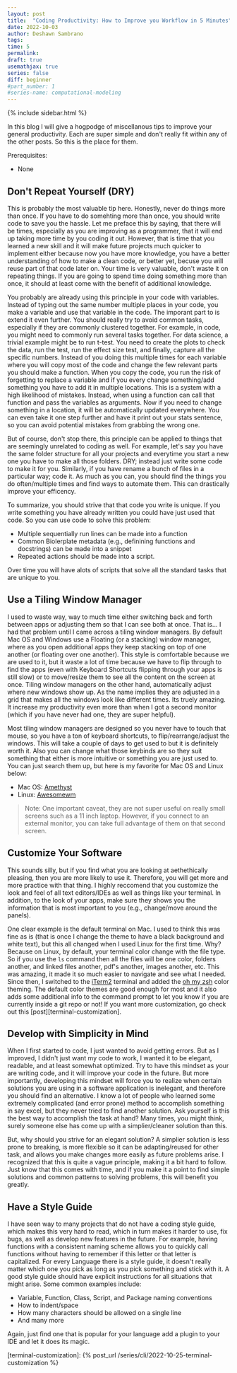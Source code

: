 ```yaml
---
layout: post
title:  "Coding Productivity: How to Improve you Workflow in 5 Minutes"
date: 2022-10-03
author: Deshawn Sambrano
tags: 
time: 5
permalink: 
draft: true
usemathjax: true
series: false
diff: beginner
#part_number: 1
#series-name: computational-modeling
---
```



{% include sidebar.html %}


<section class="takeaways">

In this blog I will give a hogpodge of miscellanous tips to improve your general productivity.
Each are super simple and don't really fit within any of the other posts. So this is the place for them.

Prerequisites:
- None

</section>

## Don't Repeat Yourself (DRY)


<!-- excerpt-start -->

This is probably the most valuable tip here.
Honestly, never do things more than once.
If you have to do somehting more than once, you should write code to save you the hassle.
Let me preface this by saying, that there will be times, especially as you are improving as a programmer, that it will end up taking more time by you coding it out. 
However, that is time that you learned a new skill and it will make future projects much quicker to implement either because now you have more knowledge, you have a better understanding of how to make a clean code, or better yet, becuse you will reuse part of that code later on. 
Your time is very valuable, don't waste it on repeating things. 
If you are going to spend time doing something more than once, it should at least come with the benefit of additional knowledge. 

You probably are already using this principle in your code with variables. 
Instead of typing out the same number multiple places in your code, you make a variable and use that variable in the code.
The imporant part to is extend it even further.
You should really try to avoid common tasks, especially if they are commonly clustered together. 
For example, in code, you might need to commonly run several tasks together.
For data science, a trivial example might be to run t-test.
You need to create the plots to check the data, run the test, run the effect size test, and finally, capture all the specific numbers.
Instead of you doing this multiple times for each variable where you will copy most of the code and change the few relevant parts you should make a function.
When you copy the code, you run the risk of forgetting to replace a variable and if you every change something/add something you have to add it in multiple locations.
This is a system with a high likelihood of mistakes.
Instead, when using a function can call that function and pass the variables as arguments.
Now if you need to change something in a location, it will be automatically updated everywhere.
You can even take it one step further and have it print out your stats sentence, so you can avoid potential mistakes from grabbing the wrong one.


But of course, don't stop there, this principle can be applied to things that are seemingly unrelated to coding as well.
For example, let's say you have the same folder structure for all your projects and everytime you start a new one you have to make all those folders.
DRY; instead just write some code to make it for you.
Similarly, if you have rename a bunch of files in a particular way; code it.
As much as you can, you should find the things you do often/multiple times and find ways to automate them.
This can drastically improve your efficency.

To summarize, you should strive that that code you write is unique.
If you write something you have already written you could have just used that code.
So you can use code to solve this problem:

- Multiple sequentially run lines can be made into a function
- Common Biolerplate metadata (e.g., definining functions and docstrings) can be made into a snippet
- Repeated actions should be made into a script.

Over time you will have alots of scripts that solve all the standard tasks that are unique to you.

## Use a Tiling Window Manager

I used to waste way, way to much time either switching back and forth between apps or adjusting them so that I can see both at once. 
That is... I had that problem until I came across a tiling window managers. 
By default Mac OS and Windows use a Floating (or a stacking) window manager, where as you open additional apps they keep stacking on top of one another (or floating over one another). 
This style is comfortable because we are used to it, but it waste a lot of time because we have to flip through to find the apps (even with Keyboard Shortcuts flipping through your apps is still slow) or to move/resize them to see all the content on the screen at once. 
Tiling window managers on the other hand, automatically adjust where new windows show up. 
As the name implies they are adjusted in a grid that makes all the windows look like different times. Its truely amazing. 
It increase my productivity even more than when I got a second monitor (which if you have never had one, they are super helpful). 

<!-- Here is a video to show have nice they can be: <iframe width="420" height="315" src="http://www.youtube.com/embed/dQw4w9WgXcQ" frameborder="0" allowfullscreen></iframe> -->

Most tiling window managers are designed so you never have to touch that mouse, so you have a ton of keyboard shortcuts, to flip/rearrange/adjust the windows. 
This will take a couple of days to get used to but it is definitely worth it. 
Also you can change what those keybinds are so they suit something that either is more intuitive or something you are just used to. 
You can just search them up, but here is my favorite for Mac OS and Linux below:

- Mac OS: [Amethyst](https://github.com/ianyh/Amethyst)
- Linux: [Awesomewm](https://github.com/awesomeWM/awesome)

> Note: One important caveat, they are not super useful on really small screens such as a 11 inch laptop. However, if you connect to an external monitor, you can take full advantage of them on that second screen.

## Customize Your Software

This sounds silly, but if you find what you are looking at aethethically pleasing, then you are more likely to use it. 
Therefore, you will get more and more practice with that thing. 
I highly reccomend that you customize the look and feel of all text editors/IDEs as well as things like your terminal. 
In addition, to the look of your apps, make sure they shows you the information that is most important to you (e.g., change/move around the panels).

One clear example is the default terminal on Mac. 
I used to think this was fine as is (that is once I change the theme to have a black background and white text), but this all changed when I used Linux for the first time. 
Why? Because on Linux, by default, your terminal color change with the file type.
So if you use the `ls` command then all the files will be one color, folders another, and linked files another, pdf's another, images another, etc. 
This was amazing, it made it so much easier to navigate and see what I needed. 
Since then, I switched to the [iTerm2](https://iterm2.com/) terminal and added the [oh my zsh](https://ohmyz.sh/) color theming. 
The default color themes are good enough for most and it also adds some additional info to the command prompt to let you know if you are currently inside a git repo or not! If you want more customization, go check out this [post][terminal-customization].


## Develop with Simplicity in Mind

When I first started to code, I just wanted to avoid getting errors.
But as I improved, I didn't just want my code to work, I wanted it to be elegant, readable, and at least somewhat optimized.
Try to have this mindset as your are writing code, and it will improve your code in the future.
But more importantly, developing this mindset will force you to realize when certain solutions you are using in a software application is inelegant, and therefore you should find an alternative.
I know a lot of people who learned some extremely complicated (and error prone) method to accomplish something in say excel, but they never tried to find another solution.
Ask yourself is this the best way to accomplish the task at hand? Many times, you might think, surely someone else has come up with a simplier/cleaner solution than this.

But, why should you strive for an elegant solution?
A simplier solution is less prone to breaking, is more flexible so it can be adapting/reused for other task, and allows you make changes more easily as future problems arise.
I recognized that this is quite a vague principle, making it a bit hard to follow.
Just know that this comes with time, and if you make it a point to find simple solutions and common patterns to solving problems, this will benefit you greatly.

## Have a Style Guide

I have seen way to many projects that do not have a coding style guide, which makes this very hard to read, which in turn makes it harder to use, fix bugs, as well as develop new features in the future.
For example, having functions with a consistent naming scheme allows you to quickly call functions without having to remember if this letter or that letter is capitalized.
For every Language there is a style guide, it doesn't really matter which one you pick as long as you pick something and stick with it.
A good style guide should have explicit instructions for all situations that might arise. Some common examples include:

- Variable, Function, Class, Script, and Package naming conventions
- How to indent/space
- How many characters should be allowed on a single line
- And many more

Again, just find one that is popular for your language add a plugin to your IDE and let it does its magic.


[terminal-customization]: {% post_url /series/cli/2022-10-25-terminal-customization %}
